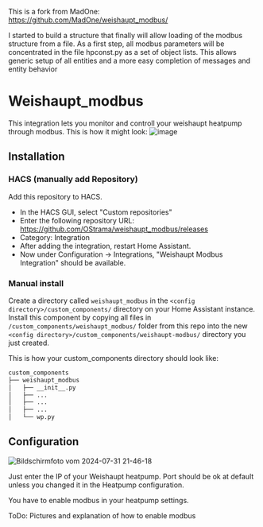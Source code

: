 This is a fork from MadOne: https://github.com/MadOne/weishaupt_modbus/

I started to build a structure that finally will allow loading of the modbus structure from a file. 
As a first step, all modbus parameters will be concentrated in the file hpconst.py as a set of object lists.
This allows generic setup of all entities and a more easy completion of messages and entity behavior

# Weishaupt_modbus

This integration lets you monitor and controll your weishaupt heatpump through modbus.
This is how it might look:
![image](https://github.com/user-attachments/assets/00e7b8fa-1779-428d-9361-7c66e228c2c6)

## Installation

### HACS (manually add Repository)

Add this repository to HACS.
* In the HACS GUI, select "Custom repositories"
* Enter the following repository URL: https://github.com/OStrama/weishaupt_modbus/releases
* Category: Integration
* After adding the integration, restart Home Assistant.
* Now under Configuration -> Integrations, "Weishaupt Modbus Integration" should be available.

### Manual install

Create a directory called `weishaupt_modbus` in the `<config directory>/custom_components/` directory on your Home Assistant
instance. Install this component by copying all files in `/custom_components/weishaupt_modbus/` folder from this repo into the
new `<config directory>/custom_components/weishaupt-modbus/` directory you just created.

This is how your custom_components directory should look like:

```bash
custom_components
├── weishaupt_modbus
│   ├── __init__.py
│   ├── ...
│   ├── ...
│   ├── ...
│   └── wp.py  
```
## Configuration

![Bildschirmfoto vom 2024-07-31 21-46-18](https://github.com/user-attachments/assets/45ad403e-c721-40bd-b723-95fe05fca5c5)

Just enter the IP of your Weishaupt heatpump. Port should be ok at default unless you changed it in the Heatpump configuration.

You have to enable modbus in your heatpump settings. 


ToDo: Pictures and explanation of how to enable modbus
